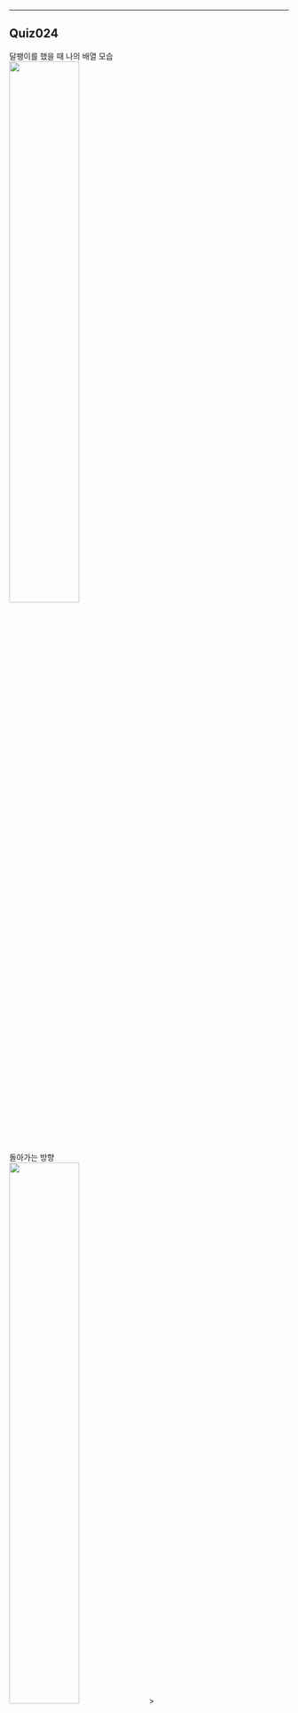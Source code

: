 

---  
## Quiz024  

달팽이를 했을 때 나의 배열 모습  
<img src = https://github.com/Mpicea/CSharpTest/assets/100979640/ea8a0107-7c8a-4a76-bba2-d2a12a958110 width = "50%" height = "50%">

  
돌아가는 방향  
<img src = https://github.com/Mpicea/CSharpTest/assets/100979640/4c8fa011-b64d-4f5b-84b2-2bca7f684a65 width = "50%" height = "50%">>
